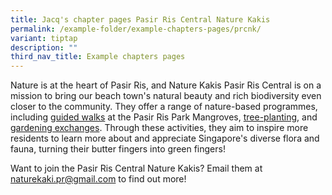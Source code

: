 ```yaml
---
title: Jacq's chapter pages Pasir Ris Central Nature Kakis
permalink: /example-folder/example-chapters-pages/prcnk/
variant: tiptap
description: ""
third_nav_title: Example chapters pages
---
```

<p>Nature is at the heart of Pasir Ris, and Nature Kakis Pasir Ris Central
is on a mission to bring our beach town's natural beauty and rich biodiversity
even closer to the community. They offer a range of nature-based programmes,
including <a href="" rel="noopener noreferrer nofollow" target="_blank">guided walks</a> at
the Pasir Ris Park Mangroves, <a href="" rel="noopener noreferrer nofollow" target="_blank">tree-planting</a>, and <a href="" rel="noopener noreferrer nofollow" target="_blank">gardening exchanges</a>. Through these activities, they aim to
inspire more residents to learn more about and appreciate Singapore's diverse
flora and fauna, turning their butter fingers into green fingers!</p>
<p>Want to join the Pasir Ris Central Nature Kakis? Email them at <a href="mailto:&quot;naturekaki.pr@gmail.com&quot;" rel="noopener noreferrer nofollow" target="_blank">naturekaki.pr@gmail.com</a> to
find out more!</p>